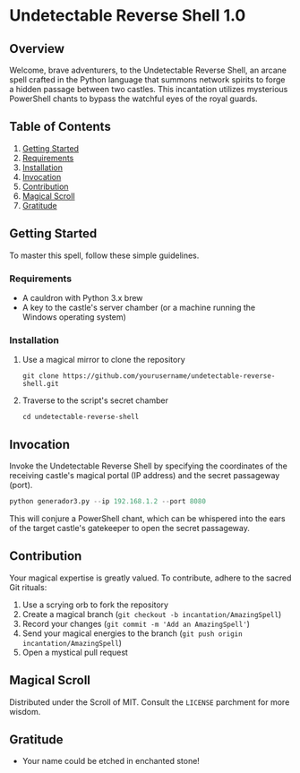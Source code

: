 
# Undetectable Reverse Shell 1.0

## Overview
Welcome, brave adventurers, to the Undetectable Reverse Shell, an arcane spell crafted in the Python language that summons network spirits to forge a hidden passage between two castles. This incantation utilizes mysterious PowerShell chants to bypass the watchful eyes of the royal guards.

## Table of Contents
1. [Getting Started](#getting-started)
2. [Requirements](#requirements)
3. [Installation](#installation)
4. [Invocation](#invocation)
5. [Contribution](#contribution)
6. [Magical Scroll](#magical-scroll)
7. [Gratitude](#gratitude)

## Getting Started

To master this spell, follow these simple guidelines.

### Requirements

- A cauldron with Python 3.x brew
- A key to the castle's server chamber (or a machine running the Windows operating system)

### Installation

1. Use a magical mirror to clone the repository
   ```
   git clone https://github.com/yourusername/undetectable-reverse-shell.git
   ```
2. Traverse to the script's secret chamber
   ```
   cd undetectable-reverse-shell
   ```

## Invocation

Invoke the Undetectable Reverse Shell by specifying the coordinates of the receiving castle's magical portal (IP address) and the secret passageway (port).

```python
python generador3.py --ip 192.168.1.2 --port 8080
```

This will conjure a PowerShell chant, which can be whispered into the ears of the target castle's gatekeeper to open the secret passageway.

## Contribution

Your magical expertise is greatly valued. To contribute, adhere to the sacred Git rituals:

1. Use a scrying orb to fork the repository
2. Create a magical branch (`git checkout -b incantation/AmazingSpell`)
3. Record your changes (`git commit -m 'Add an AmazingSpell'`)
4. Send your magical energies to the branch (`git push origin incantation/AmazingSpell`)
5. Open a mystical pull request

## Magical Scroll

Distributed under the Scroll of MIT. Consult the `LICENSE` parchment for more wisdom.

## Gratitude

- Your name could be etched in enchanted stone!

